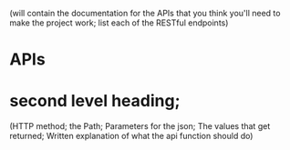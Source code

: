 (will contain the documentation for the APIs that you think you'll need to make the project work;  list each of the RESTful endpoints)

# APIs

# second level heading;
(HTTP method;
the Path;
Parameters for the json;
The values that get returned;
Written explanation of what the api function should do)
